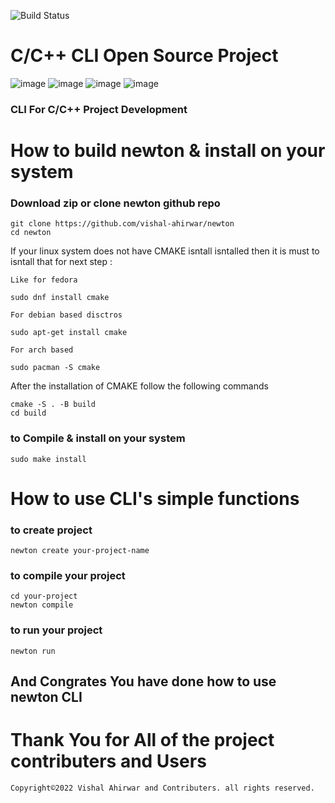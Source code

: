 ![Build Status](https://github.com/github/workflows/cmake-multi-platform.yml/badge.svg?event=push)
# C/C++ CLI Open Source Project
![image](https://github.com/vishal-ahirwar/newton/assets/73791462/b640d23e-b505-4a78-b886-025c1f7c89c2)
![image](https://github.com/vishal-ahirwar/newton/assets/73791462/da27be9d-d6bd-414d-97e5-1cf9d770cfde)
![image](https://github.com/vishal-ahirwar/newton/assets/73791462/d454f5a7-9f67-455f-bdec-41afdbae6bbd)
![image](https://github.com/vishal-ahirwar/newton/assets/73791462/e94b7310-9414-4d6b-95b4-610d33849a06)

### CLI For C/C++ Project Development

# How to build newton & install on your system
### Download zip or clone newton github repo
```
git clone https://github.com/vishal-ahirwar/newton
cd newton
```

If your linux system does not have CMAKE isntall isntalled then it is must to isntall that for next step :

`Like for fedora`

```
sudo dnf install cmake 
```
`For debian based disctros `
```
sudo apt-get install cmake
```
`For arch based`
```
sudo pacman -S cmake
```

After the installation of CMAKE follow the following commands
```
cmake -S . -B build
cd build 
```


### to Compile & install on your system
```
sudo make install
```
# How to use CLI's simple functions
### to create project
```
newton create your-project-name
```
### to compile your project
```
cd your-project
newton compile
```
### to run your project
```
newton run
```
## And Congrates You have done how to use newton CLI
# Thank You for All of the project contributers and Users
```
Copyright©2022 Vishal Ahirwar and Contributers. all rights reserved.
```
